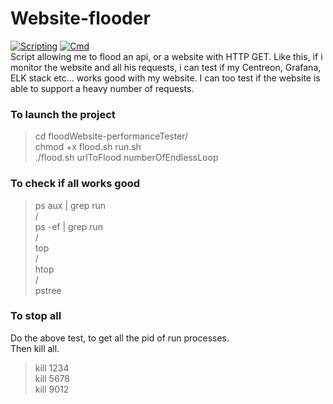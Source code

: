 # Website-flooder
[![Scripting](https://img.shields.io/badge/scripting-bash-9cf.svg)](https://fr.wikibooks.org/wiki/Programmation_Bash/Scripts)
[![Cmd](https://img.shields.io/badge/cmd-curl-blue.svg)](https://www.it-connect.fr/curl-loutil-testeur-des-protocoles-divers/)  
Script allowing me to flood an api, or a website with HTTP GET. Like this, if i monitor the website and all his requests, i can test if my Centreon, Grafana, ELK stack etc... works good with my website. I can too test if the website is able to support a heavy number of requests. 

### To launch the project  
> cd floodWebsite-performanceTester/  
> chmod +x flood.sh run.sh  
> ./flood.sh urlToFlood numberOfEndlessLoop  

### To check if all works good  
> ps aux | grep run  
/  
> ps -ef | grep run  
/  
> top  
/  
> htop  
/  
> pstree  

### To stop all  
Do the above test, to get all the pid of run processes.   
Then kill all.  
> kill 1234  
> kill 5678  
> kill 9012  
